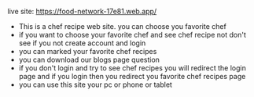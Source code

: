 live site: https://food-network-17e81.web.app/

* This is a chef recipe web site. you can choose you favorite chef
* if you want to choose your favorite chef and see chef recipe not don't see if you not create account and login 
* you can marked your favorite chef recipes
* you can download our blogs page question
* if you don't login and try to see chef recipes you will redirect the login page and if you login then you redirect you favorite chef recipes page
* you can use this site your pc or phone or tablet
